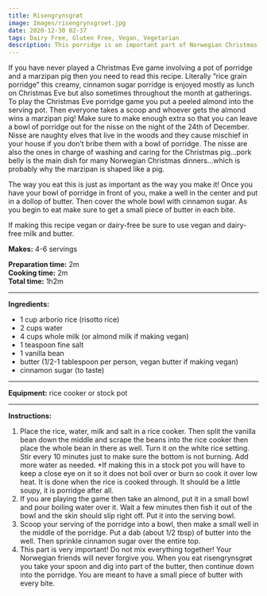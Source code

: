 ```yaml
---
title: Risengrynsgrøt
image: Images/risengrynsgroet.jpg
date: 2020-12-30 02-37
tags: Dairy Free, Gluten Free, Vegan, Vegetarian
description: This porridge is an important part of Norwegian Christmas culture.
---
```

If you have never played a Christmas Eve game involving a pot of porridge and a marzipan pig then you need to read this recipe. Literally “rice grain porridge” this creamy, cinnamon sugar porridge is enjoyed mostly as lunch on Christmas Eve but also sometimes throughout the month at gatherings. To play the Christmas Eve porridge game you put a peeled almond into the serving pot. Then everyone takes a scoop and whoever gets the almond wins a marzipan pig! Make sure to make enough extra so that you can leave a bowl of porridge out for the nisse on the night of the 24th of December. Nisse are naughty elves that live in the woods and they cause mischief in your house if you don’t bribe them with a bowl of porridge. The nisse are also the ones in charge of washing and caring for the Christmas pig…pork belly is the main dish for many Norwegian Christmas dinners…which is probably why the marzipan is shaped like a pig.

The way you eat this is just as important as the way you make it! Once you have your bowl of porridge in front of you, make a well in the center and put in a dollop of butter. Then cover the whole bowl with cinnamon sugar. As you begin to eat make sure to get a small piece of butter in each bite. 

If making this recipe vegan or dairy-free be sure to use vegan and dairy-free milk and butter.


**Makes:** 4-6 servings

**Preparation time:** 2m  
**Cooking time:** 2m  
**Total time:** 1h2m

---

**Ingredients:**

- 1 cup arborio rice (risotto rice)
- 2 cups water
- 4 cups whole milk (or almond milk if making vegan)
- 1 teaspoon fine salt
- 1 vanilla bean
-  butter (1/2-1 tablespoon per person, vegan butter if making vegan)
-  cinnamon sugar (to taste)


---

**Equipment:** rice cooker or stock pot

---

**Instructions:**

1. Place the rice, water, milk and salt in a rice cooker. Then split the vanilla bean down the middle and scrape the beans into the rice cooker then place the whole bean in there as well. Turn it on the white rice setting. Stir every 10 minutes just to make sure the bottom is not burning. Add more water as needed. *If making this in a stock pot you will have to keep a close eye on it so it does not boil over or burn so cook it over low heat. It is done when the rice is cooked through. It should be a little soupy, it is porridge after all. 
1. If you are playing the game then take an almond, put it in a small bowl and pour boiling water over it. Wait a few minutes then fish it out of the bowl and the skin should slip right off. Put it into the serving bowl.
1. Scoop your serving of the porridge into a bowl, then make a small well in the middle of the porridge. Put a dab (about 1/2 tbsp) of butter into the well. Then sprinkle cinnamon sugar over the entire top. 
1. This part is very important! Do not mix everything together! Your Norwegian friends will never forgive you. When you eat risengrynsgrøt you take your spoon and dig into part of the butter, then continue down into the porridge. You are meant to have a small piece of butter with every bite. 

